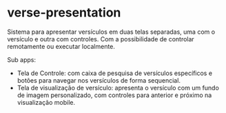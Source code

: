 # verse-presentation

Sistema para apresentar versículos em duas telas separadas, uma com o versículo e outra com controles. Com a possibilidade de controlar remotamente ou executar localmente.

Sub apps:
- Tela de Controle: com caixa de pesquisa de versículos específicos e botões para navegar nos versículos de forma sequencial.
- Tela de visualização de versículo: apresenta o versículo com um fundo de imagem personalizado, com controles para anterior e próximo na visualização mobile.
